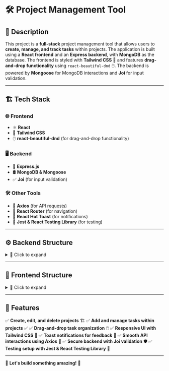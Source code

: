 # 🛠️ Project Management Tool

## 📌 Description

This project is a **full-stack** project management tool that allows users to **create, manage, and track tasks** within projects. The application is built using a **React frontend** and an **Express backend**, with **MongoDB** as the database. The frontend is styled with **Tailwind CSS** 🎨 and features **drag-and-drop functionality** using `react-beautiful-dnd` 🖱️. The backend is powered by **Mongoose** for MongoDB interactions and **Joi** for input validation.

---

## 🏗️ Tech Stack

### 🌐 Frontend
- ⚛️ **React**
- 🎨 **Tailwind CSS**
- 🖱️ **react-beautiful-dnd** (for drag-and-drop functionality)

### 🖥️ Backend
- 🚀 **Express.js**
- 🛢️ **MongoDB & Mongoose**
- ✅ **Joi** (for input validation)

### 🛠️ Other Tools
- 🔄 **Axios** (for API requests)
- 🚏 **React Router** (for navigation)
- 🎉 **React Hot Toast** (for notifications)
- 🧪 **Jest & React Testing Library** (for testing)

---

## ⚙️ Backend Structure

<details>
  <summary>📂 Click to expand</summary>

### 📜 `backend/models/index.js`
- 🏗️ Defines Mongoose schemas for `task` and `project`.
- 📤 Exports the `Project` model.

### 🌍 `backend/server.js`
- 🚀 Sets up the Express server.
- 🔗 Connects to MongoDB using Mongoose.
- 🛡️ Configures middleware (CORS, JSON parsing, URL encoding).
- 🛣️ Defines API routes.

### 🛤️ `backend/routes/index.js`
- ✍️ Defines CRUD routes for **projects and tasks**.
- 🛠️ Uses **Joi** for input validation.
- 🗄️ Interacts with MongoDB using **Mongoose**.

### 📌 `backend/controllers/index.js`
- 📦 Currently empty but can be used for **business logic** in the future.

### 🛠️ `backend/package.json`
- 📋 Lists **dependencies** and **scripts**.
- 🎬 Specifies **entry point** (`server.js`).

</details>

---

## 🎨 Frontend Structure

<details>
  <summary>📂 Click to expand</summary>

### 🏠 `frontend/src/App.js`
- 🚏 Sets up **React Router**.
- 🔔 Includes **toast notifications**.

### 🖼️ `frontend/src/components/AppLayout.js`
- 📌 Defines the **app layout** with a **navbar** and **sidebar**.

### 🎛️ `frontend/src/components/DropdownMenu.js`
- 🔽 Dropdown menu for **tasks** (edit/delete options).

### 📝 `frontend/src/components/EditProjectModal.js`
- 🏗️ Modal for **editing projects**.

### 📌 `frontend/src/components/TaskModal.js`
- 📝 Displays **task details** in a modal.

### 🖱️ `frontend/src/components/Task.js`
- 🎯 Handles **drag-and-drop** tasks using `react-beautiful-dnd`.

### 📋 `frontend/src/components/Sidebar.js`
- 📌 Lists all **projects**.
- ➕ Allows **creating new projects**.

### 🏗️ `frontend/src/components/AddTaskModal.js`
- ➕ Modal for **adding or editing tasks**.

### 🏗️ `frontend/src/components/AddProjectModal.js`
- ➕ Modal for **adding or editing projects**.

### ⚡ `frontend/src/setupTests.js`
- 🧪 Sets up **Jest & React Testing Library**.

### 🌍 `frontend/.env`
- 🔐 Stores **environment variables** (e.g., API URL).

### 🎨 `frontend/tailwind.config.js`
- 🖌️ Configures **Tailwind CSS**.

</details>

---

## 🎯 Features
✅ **Create, edit, and delete projects** 🏗️
✅ **Add and manage tasks within projects** ✅
✅ **Drag-and-drop task organization** 🖱️
✅ **Responsive UI with Tailwind CSS** 📱
✅ **Toast notifications for feedback** 🔔
✅ **Smooth API interactions using Axios** 🔄
✅ **Secure backend with Joi validation** 🛡️
✅ **Testing setup with Jest & React Testing Library** 🧪

---

🚀 **Let's build something amazing!** 🚀

